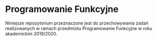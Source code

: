 # Programowanie Funkcyjne

Niniejsze repozytorium przeznaczone jest do przechowywania zadań realizowanych
w ramach przedmiotu Programowanie Funkcyjne w roku akademickim 2019/2020.
